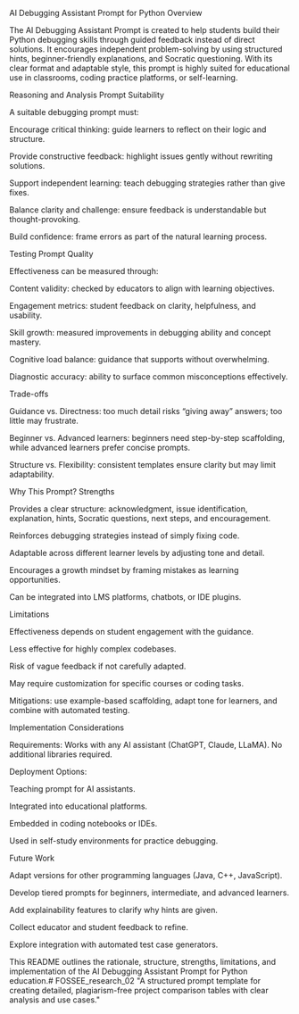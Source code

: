 AI Debugging Assistant Prompt for Python
Overview

The AI Debugging Assistant Prompt is created to help students build their Python debugging skills through guided feedback instead of direct solutions. It encourages independent problem-solving by using structured hints, beginner-friendly explanations, and Socratic questioning. With its clear format and adaptable style, this prompt is highly suited for educational use in classrooms, coding practice platforms, or self-learning.

Reasoning and Analysis
Prompt Suitability

A suitable debugging prompt must:

Encourage critical thinking: guide learners to reflect on their logic and structure.

Provide constructive feedback: highlight issues gently without rewriting solutions.

Support independent learning: teach debugging strategies rather than give fixes.

Balance clarity and challenge: ensure feedback is understandable but thought-provoking.

Build confidence: frame errors as part of the natural learning process.

Testing Prompt Quality

Effectiveness can be measured through:

Content validity: checked by educators to align with learning objectives.

Engagement metrics: student feedback on clarity, helpfulness, and usability.

Skill growth: measured improvements in debugging ability and concept mastery.

Cognitive load balance: guidance that supports without overwhelming.

Diagnostic accuracy: ability to surface common misconceptions effectively.

Trade-offs

Guidance vs. Directness: too much detail risks “giving away” answers; too little may frustrate.

Beginner vs. Advanced learners: beginners need step-by-step scaffolding, while advanced learners prefer concise prompts.

Structure vs. Flexibility: consistent templates ensure clarity but may limit adaptability.

Why This Prompt?
Strengths

Provides a clear structure: acknowledgment, issue identification, explanation, hints, Socratic questions, next steps, and encouragement.

Reinforces debugging strategies instead of simply fixing code.

Adaptable across different learner levels by adjusting tone and detail.

Encourages a growth mindset by framing mistakes as learning opportunities.

Can be integrated into LMS platforms, chatbots, or IDE plugins.

Limitations

Effectiveness depends on student engagement with the guidance.

Less effective for highly complex codebases.

Risk of vague feedback if not carefully adapted.

May require customization for specific courses or coding tasks.

Mitigations: use example-based scaffolding, adapt tone for learners, and combine with automated testing.

Implementation Considerations

Requirements: Works with any AI assistant (ChatGPT, Claude, LLaMA). No additional libraries required.

Deployment Options:

Teaching prompt for AI assistants.

Integrated into educational platforms.

Embedded in coding notebooks or IDEs.

Used in self-study environments for practice debugging.

Future Work

Adapt versions for other programming languages (Java, C++, JavaScript).

Develop tiered prompts for beginners, intermediate, and advanced learners.

Add explainability features to clarify why hints are given.

Collect educator and student feedback to refine.

Explore integration with automated test case generators.

This README outlines the rationale, structure, strengths, limitations, and implementation of the AI Debugging Assistant Prompt for Python education.# FOSSEE_research_02
"A structured prompt template for creating detailed, plagiarism-free project comparison tables with clear analysis and use cases."
